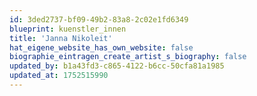 ```yaml
---
id: 3ded2737-bf09-49b2-83a8-2c02e1fd6349
blueprint: kuenstler_innen
title: 'Janna Nikoleit'
hat_eigene_website_has_own_website: false
biographie_eintragen_create_artist_s_biography: false
updated_by: b1a43fd3-c865-4122-b6cc-50cfa81a1985
updated_at: 1752515990
---
```

